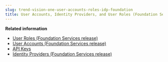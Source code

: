 ```yaml
---
slug: trend-vision-one-user-accounts-roles-idp-foundation
title: User Accounts, Identity Providers, and User Roles (Foundation Services release)
---
```


**Related information**

- [User Roles (Foundation Services release)](user-roles-foundation-services.md "Configure user roles to grant app permissions and asset visibility scope to Trend Vision One user accounts.")
- [User Accounts (Foundation Services release)](user-accounts-foundation-services.md "Create and manage accounts for authorized users to access the Trend Vision One console.")
- [API Keys](platform-api-keys.md "The API Keys app offers a centralized location to create and manage your API keys, which can be used to access the Trend Vision One public APIs or third-party app integrations, like Splunk or QRadar.")
- [Identity Providers (Foundation Services release)](identity-providers.md "Add an Identity Provider (IdP) before you configure SAML single sign-on to access the Trend Vision One console.")

